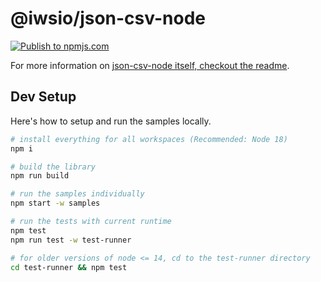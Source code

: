 # @iwsio/json-csv-node

[![Publish to npmjs.com](https://github.com/iwsllc/json-csv/actions/workflows/main.yaml/badge.svg?branch=main)](https://github.com/iwsllc/json-csv/actions/workflows/main.yaml)

For more information on [json-csv-node itself, checkout the readme](./package/README.md).

## Dev Setup
Here's how to setup and run the samples locally. 

```bash
# install everything for all workspaces (Recommended: Node 18)
npm i

# build the library
npm run build

# run the samples individually
npm start -w samples

# run the tests with current runtime
npm test
npm run test -w test-runner

# for older versions of node <= 14, cd to the test-runner directory
cd test-runner && npm test
```